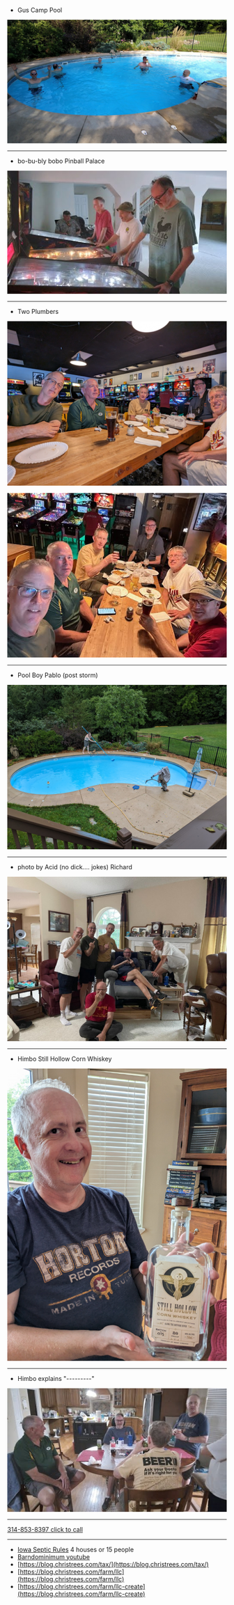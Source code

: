 - Gus Camp Pool

 ![gus pool](gusCamp2023_gusPool_bobo_090abd1d13fb0747615e4b2ce7e8c94ff7ff0266-1.jpeg)

---
- bo-bu-bly bobo Pinball Palace

 ![bobo palace](gusCamp2023_boboPinBallPalace_1fe6aa5017bb5627483611e0d79cefb5cfc76671-1.jpeg)

---
- Two Plumbers

 ![Two Plumbers](./gusCamp2023_TwoPlumbers_PXL_20230729_175618635.jpg)

 ![Two Plumbers bobo](./gusCamp2023_TwoPlumbers_bobo_40989aa28a00451483afec41f7ca2952407549c0-1.jpeg)

---
- Pool Boy Pablo (post storm)

 ![Pool Boy Pablo](./gusCamp2023_PoolBoyPablo_PXL_20230729_234639965.jpg)

---
- photo by Acid (no dick.... jokes) Richard

 ![gusCamp2023_photobyAcidRichard_attachment.jpeg](gusCamp2023_photobyAcidRichard_attachment.jpeg)

---
- Himbo Still Hollow Corn Whiskey

 ![Himbo Whiskey](./gusCamp2023_Himbo_SillHollow_PXL_20230730_000643879.jpg)

---
- Himbo explains "---------"

 ![Himbo Explains](gusCamp2023_HimboExplains_c4e183e86abe9aab22de2e37f6db3d212d6d2c1b-1.jpeg)

<!--
# gus camp 2023 July 27-31
```
gus pool
1605 Summit Estates Drive
O'Fallon, MO  63366
```
-->
<!-- iframe src="https://www.google.com/maps/embed?pb=!1m18!1m12!1m3!1d3108.158334101756!2d-90.76213708800421!3d38.82883455062808!2m3!1f0!2f0!3f0!3m2!1i1024!2i768!4f13.1!3m3!1m2!1s0x87dec54e26a9cdcf%3A0xb89fda7274344df7!2s1605%20Summit%20Estates%20Dr%2C%20O&#39;Fallon%2C%20MO%2063366!5e0!3m2!1sen!2sus!4v1690142251600!5m2!1sen!2sus" width="600" height="450" style="border:0;" allowfullscreen="" loading="lazy" referrerpolicy="no-referrer-when-downgrade"></iframe>

[Google Map Link - click here](https://goo.gl/maps/85d9VKYTtEoHTdKJ6)
-->

---

[314-853-8397 click to call](tel:314-853-8397)

---

- [Iowa Septic Rules](https://www.iowadnr.gov/Environmental-Protection/Water-Quality/Private-Septic-Systems) 4 houses or 15 people
- [Barndominimum youtube](https://www.youtube.com/watch?v=JvUOujyy9cA)
- [https://blog.christrees.com/tax/](https://blog.christrees.com/tax/)
- [https://blog.christrees.com/farm/llc](https://blog.christrees.com/farm/llc)
- [https://blog.christrees.com/farm/llc-create](https://blog.christrees.com/farm/llc-create)

<!--
## Thur July 27 pablo, bobo, trees, gus
- Pablo airport 
- bobo pablo beer and veg (for grill) run ?
- panteras pizza at gus's ? 

## Fri July 28 pablo, bobo, trees, gus, scout, acid, rance
- bfast at tony's diner or lunch at corner pub ?
- sugar fire bbq
- grill
- pool

## Sat July 28 pablo, bobo, trees, sip, gus, scout, acid, rance, himrich
- himrich arrives maybe he meets us at two plumbers
- two plumbers noon - ? hotwings pizza ? lots of food options
- pool and drinks post

## Sun July 29 pablo, bobo, trees, sip, gus, scout, acid, rance, himrich
- a himrich bfast ?
- pool 
-->

<!--

### Chris's blog [http://blog.christrees.com/](http://blog.christrees.com/)

---
- [https://www.cfu.net/tv-internet/tv-service-info/channel-guide](https://www.cfu.net/tv-internet/tv-service-info/channel-guide)
- [cattvwin10 channel map](https://docs.google.com/spreadsheets/d/1wjN1_N5Vjji6NQgE3DXi4D-S76sAHppQrdXsqh5qX2E/edit#gid=0) gus@conversehouse.com

[The Great Toilet Battle - Process not technology a Bill Gates mistake](https://www.youtube.com/watch?v=QKGDl_suBNI)
---

[Steve Gibbson - Sleep site](https://www.grc.com/health/sleep/healthy_sleep_formula.htm)

[Steve Gibbson - Vitamin D](https://www.grc.com/health/vitamin-d.htm)

---

More [Robot hand stuff on Linked-in](https://www.linkedin.com/feed/update/urn:li:activity:6924632966576918528/)

Cart pics here -> [Quantum Cart Pictures and video](https://photos.google.com/share/AF1QipOcmSWVo13AN7-6kMiFAKp3aLQ9WzmFhwPkc6LzjQDhEHbnF65kfic6rTgGdnVzOw?key=MUVOMEpjZC1pYlVNUEZSVWFWWmxIelQ1OUhCTmtB)

![cartid](https://lh3.googleusercontent.com/pw/AM-JKLWYspA9z8prantzjHWwBV5Yuuks2as6twVLfku06-80qOM2Qd2awKgUSdZxssV20-F72SEnOI49sdhuYpgrgT1YZujGgsKZyOqk60dg6uOBzsQSY6sir2WFpfz-iOV1FzhutTjbUkC0p1-SEJDUClFs=w1181-h885-no?authuser=0)

![cartpic](https://lh3.googleusercontent.com/pw/AM-JKLVXh6jeE41taz9Yne4I1urHzzt8Pq7wGTpPS-Bj3NtKeQMJ4j3MVLKhtMDRT3n2qiWt5ZlAS4E6YQXnCuDhNiu52bwOfHbul3qBzOidoXo3-X-6yhUeXRa809BiW-SpdSYwIb-0IiOFY6CMWUtyzbft=w598-h797-no?authuser=0)

[MST3K - TubiTV](https://tubitv.com/search/MST3K)

[Dead Like Me - TubiTV](https://tubitv.com/movies/302321/dead-like-me-life-after-death)

[FireFly - TubiTV](https://tubitv.com/series/300007905/firefly)

[Brad Nordyke - https://bradnordyke.com/](https://bradnordyke.com/) - [Brayden Nordyke - https://braydennordyke.com/](https://braydennordyke.com/)

## [Gus and BooBoo 60th Pics](https://photos.app.goo.gl/9Gc4Qnh2VxgPg6Pu8)
![Friday](https://lh3.googleusercontent.com/pw/AM-JKLXKxleScGhTUO7adePP6NuL_h2mqQpeqxilrIJ-cR-0J-8ETszZwrpM_aH4p9-s8xX0Ecvdf6K3ma1Ajc7GD-HJObcJGe0A99jcTk1xOT2baMhPqTyuXLhOUZ61C5Q1rxrTZhSBCKk0SLHfGNvRt__8=w1179-h885-no?authuser=0)

## [Gus and BooBoo 60th Pinball](https://photos.app.goo.gl/dQXPzZez8KuMvkm47)
![Birthday Pinball](https://lh3.googleusercontent.com/pw/AM-JKLWS3fwqiRyJeMkxLkO1K4oWUhUTyhdTU5t7X-MxzzIwl9sSgWiJTmG2vKccW_dzlK1AYYM-kGrjo649iMyIsz7zBAVz2BtdKEPcRDaCWHfv2ASddN5HnYnEQ-ERnoGWl1jcr7p18fy774Bq50tIrsuo=w1239-h929-no?authuser=0)

## [Toilet Talk Project](./project/toilettalk)
Toilet Talk Weekly meeting Wednesday 12:30 - 1:30pm CST [Click here to join using Google Meet - Toilet Talk](https://meet.google.com/efv-bzzx-pqa)

 [old one](https://meet.google.com/apg-vmih-akq)

- [Toilet construction pictures](https://photos.app.goo.gl/R6V62FhKW1S6XRuS8)


## [Media Server Project](http://blog.christrees.com/fix/media/)

## [SGBlockx - SGBX - Container Construction](https://www.sgblocks.com/)

## Exoskeleton
- youtube [Samsung walk-assist exoskeleton](https://youtu.be/QSRpyrfdoQ8)
- youtube [Ford workers Exoskeleton](https://www.youtube.com/watch?v=lWmFEoDjUc4)
- youtube [SuitX exoskeleton](https://www.youtube.com/watch?v=OiAVTz5BbZQ)
- youtube [Passive exoskeleton](https://youtu.be/2ADDb2TLdhw?t=332)
- [Samsung GEM assist]()
    - youtube [Samsung walk-assist exoskeleton](https://youtu.be/QSRpyrfdoQ8)
    - youtube [Samsung CES 2019](https://youtu.be/jJP0xKgorDY?t=96)
- [Hilti Exoskeleton](https://www.hilti.com/c/CLS_EXOSKELETON_HUMAN_AUGMENTATION)
    - youtube [Hilti EX0-01](https://youtu.be/SRb9XU9dmiA) 
- [SuitX Company](https://www.suitx.com/home#)
    - [LegX product page](https://www.suitx.com/legx) youtube [LegX video link](https://youtu.be/BkyPJ8D9rr4)
    - [BackX product page](https://www.suitx.com/backx)
    - [Phoenix Medical](https://www.suitx.com/phoenix-medical-exoskeleton)
- [Paexo Company Webpage](https://paexo.com/?lang=en)
    - [Paexo Back product page](https://paexo.com/paexo-back/?lang=en) youtube [Paexo Back exoskeletion](https://www.youtube.com/watch?v=PyMmqhT7lPk)


### [Car Problem Photos](https://photos.app.goo.gl/maauPr3ghJFAESkS7)

### [Portal TV $99 till 9/12](https://portal.facebook.com/products/portal-tv/)
-->
